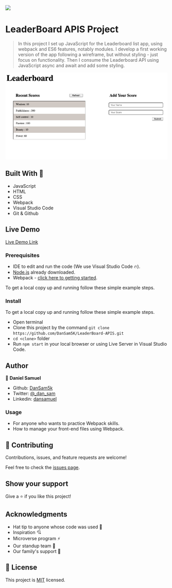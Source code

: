 ![](https://img.shields.io/badge/Microverse-blueviolet)

# LeaderBoard APIS Project

> In this project I set up JavaScript for the Leaderboard list app, using webpack and ES6 features, notably modules. I develop a first working version of the app following a wireframe, but without styling - just focus on functionality. Then I consume the Leaderboard API using JavaScript async and await and add some styling.

![screenshot](./app_screenshot.png)
## Built With 🔨

- JavaScript
- HTML
- CSS
- Webpack
- Visual Studio Code
- Git & Github
## Live Demo

[Live Demo Link](https://livedemo.com)


### Prerequisites

- IDE to edit and run the code (We use Visual Studio Code 🔥).
- [Node.js](https://nodejs.org/en/download/) already downloaded.
- Webpack - [click here to getting started](https://webpack.js.org/guides/getting-started/).


To get a local copy up and running follow these simple example steps.

### Install

To get a local copy up and running follow these simple example steps.
- Open terminal
- Clone this project by the command `git clone https://github.com/DanSam5K/LeaderBoard-APIS.git`
- `cd <clone>` folder
- Run `npm start` in your local browser or using Live Server in Visual Studio Code.

## Author

👤 **Daniel Samuel**

- Github: [DanSam5k](https://github.com/DanSam5k)
- Twitter: [@_dan_sam](https://twitter.com/_dan_sam)
- Linkedin: [dansamuel](https://www.linkedin.com/in/dansamuel/)
### Usage

- For anyone who wants to practice Webpack skills.
- How to manage your front-end files using Webpack.

## 🤝 Contributing

Contributions, issues, and feature requests are welcome!

Feel free to check the [issues page](https://github.com/DanSam5K/LeaderBoard-APIS/issues).

## Show your support

Give a ⭐️ if you like this project!


## Acknowledgments

- Hat tip to anyone whose code was used 🔰
- Inspiration 💘
- Microverse program ⚡
- Our standup team 🏹
- Our family's support 🙌

## 📝 License

This project is [MIT](./LICENSE) licensed.